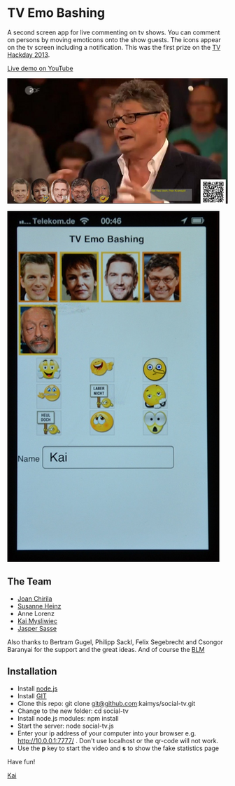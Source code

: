 # TV Emo Bashing

A second screen app for live commenting on tv shows. You can comment on persons by moving emoticons onto the show guests. The icons appear on the tv screen including a notification. This was the first prize on the [TV Hackday 2013](http://tvhackday.com/).

[Live demo on YouTube](http://www.youtube.com/watch?v=ze9oq83DFjk)

![Screen shot](./resources/Screenshot.jpg)

![The app](./resources/iphone-app.jpg)

## The Team

* [Joan Chirila](https://twitter.com/betweenmedia)
* [Susanne Heinz](https://twitter.com/susafari)
* Anne Lorenz
* [Kai Mysliwiec](https://twitter.com/kaimys)
* [Jasper Sasse](https://twitter.com/jaspersasse)

Also thanks to Bertram Gugel, Philipp Sackl, Felix Segebrecht and Csongor Baranyai for the support and the great ideas. And of course the [BLM](http://www.medienpuls-bayern.de/)

## Installation

* Install [node.js](http://nodejs.org/download/)
* Install [GIT](http://git-scm.com/downloads)
* Clone this repo: git clone git@github.com:kaimys/social-tv.git
* Change to the new folder: cd social-tv
* Install node.js modules: npm install
* Start the server: node social-tv.js
* Enter your ip address of your computer into your browser e.g. http://10.0.0.1:7777/ . Don't use localhost or the qr-code will not work.
* Use the **p** key to start the video and **s** to show the fake statistics page

Have fun!

[Kai](https://twitter.com/kaimys)
